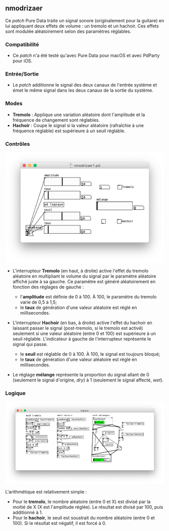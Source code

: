 ## nmodrizaer

Ce _patch_ Pure Data traite un signal sonore (originalement pour la guitare) en lui appliquant deux effets de volume : un tremolo et un hachoir. Ces effets sont modulée aléatoirement selon des paramètres réglables.

### Compatibilité

- Ce _patch_ n'a été testé qu'avec Pure Data pour macOS et avec PdParty pour iOS.

### Entrée/Sortie

- Le _patch_ additionne le signal des deux canaux de l'entrée système et émet le même signal dans les deux canaux de la sortie du système.

### Modes

- **Tremolo** : Applique une variation aléatoire dont l'amplitude et la fréquence de changement sont réglables.
- **Hachoir** : Coupe le signal si la valeur aléatoire (rafraîchie à une fréquence réglable) est supérieure à un seuil réglable.

### Contrôles

![Capture d'écran : contrôles](principal.png?raw=true "Contrôles")

- L'interrupteur **Tremolo** (en haut, à droite) active l'effet du tremolo aléatoire en multipliant le volume du signal par le paramètre aléatoire affiché juste à sa gauche. Ce paramètre est généré aléatoirement en fonction des réglages de gauche :
    - l'**amplitude** est définie de 0 à 100. À 100, le paramètre du tremolo varie de 0,5 à 1,5;
    - le **taux** de génération d'une valeur aléatoire est réglé en millisecondes.

- L'interrupteur **Hachoir** (en bas, à droite) active l'effet du hachoir en laissant passer le signal (post-tremolo, si le tremolo est activé) seulement si une valeur aléatoire (entre 0 et 100) est supérieure à un seuil réglable. L'indicateur à gauche de l'interrupteur représente le signal qui passe.
    - le **seuil** est réglable de 0 à 100. À 100, le signal est toujours bloqué;
    - le **taux** de génération d'une valeur aléatoire est réglé en millisecondes.

- Le réglage **mélange** représente la proportion du signal allant de 0 (seulement le signal d'origine, _dry_) à 1 (seulement le signal affecté, _wet_).

### Logique

![Capture d'écran : logique](logique.png?raw=true "Logique")

L'arithmétique est relativement simple :

- Pour le **tremolo**, le nombre aléatoire (entre 0 et X) est divisé par la moitié de X (X est l'amplitude réglée). Le résultat est divisé par 100, puis additionné à 1.
- Pour le **hachoir**, le seuil est soustrait du nombre aléatoire (entre 0 et 100). Si le résultat est négatif, il est forcé à 0.
